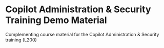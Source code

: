 # Copilot Administration & Security Training Demo Material

Complementing course material for the Copilot Administration &amp; Security training (L200)
